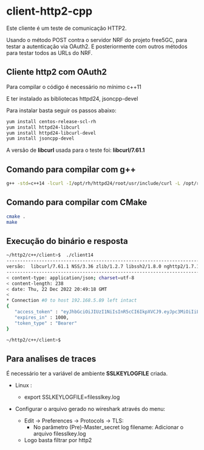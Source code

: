 # client-http2-cpp

Este cliente é um teste de comunicação HTTP2.

Usando o método POST contra o servidor NRF do projeto free5GC, para testar a autenticação via OAuth2.
E posteriormente com outros métodos para testar todos as URLs do NRF.

## Cliente http2 com OAuth2

Para compilar o código é necessário no mínimo c++11

E ter instalado as bibliotecas httpd24, jsoncpp-devel

Para instalar basta seguir os passos abaixo:

```bash
yum install centos-release-scl-rh
yum install httpd24-libcurl
yum install httpd24-libcurl-devel
yum install jsoncpp-devel
```

A versão de **libcurl** usada para o teste foi: **libcurl/7.61.1**

## Comando para compilar com g++

```bash
g++ -std=c++14 -lcurl -I/opt/rh/httpd24/root/usr/include/curl -L /opt/rh/httpd24/root/usr/lib64 -Wl,-rpath=/opt/rh/httpd24/root/usr/lib64/ -ljsoncpp -o client14 main.cpp
```

## Comando para compilar com CMake

```bash
cmake .
make
```


## Execução do binário e resposta

```zsh
~/http2/c++/client>$  ./client14 
-----------------------------------------------------------------------
versão:  libcurl/7.61.1 NSS/3.36 zlib/1.2.7 libssh2/1.8.0 nghttp2/1.7.1
-----------------------------------------------------------------------
< content-type: application/json; charset=utf-8
< content-length: 238
< date: Thu, 22 Dec 2022 20:49:18 GMT
<
* Connection #0 to host 192.168.5.89 left intact
{
   "access_token" : "eyJhbGciOiJIUzI1NiIsInR5cCI6IkpXVCJ9.eyJpc3MiOiIiLCJzdWIiOiIiLCJhdWQiOiIiLCJzY29wZSI6IiIsImV4cCI6MTY3MTc0MzE1OCwiaWF0IjoxNjcxNzQyMTU4fQ.98hbi7UxevwTxk38wEYnYmDY73hOPdaPav8BdsV8XbM",
   "expires_in" : 1000,
   "token_type" : "Bearer"
}

~/http2/c++/client>$
```

## Para analises de traces

É necessário ter a variável de ambiente **SSLKEYLOGFILE** criada.

- Linux : 
  - export SSLKEYLOGFILE=filesslkey.log

- Configurar o arquivo gerado no wireshark através do menu: 
  - Edit ->  Preferences -> Protocols -> TLS:
    - No parâmetro (Pre)-Master_secret log filename: Adicionar o arquivo filesslkey.log
  - Logo basta filtrar por http2 

